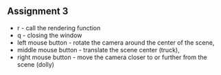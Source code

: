 ## Assignment 3

- r - call the rendering function
- q - closing the window
- left mouse button - rotate the camera around the center of the scene,   
- middle mouse button - translate the scene center (truck),   
- right mouse button - move the camera closer to or further from the scene (dolly)

